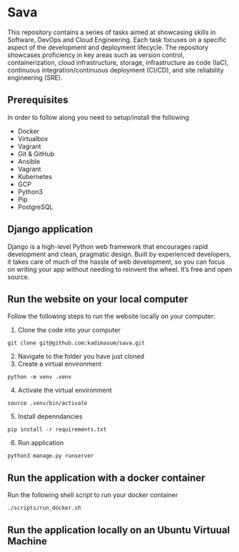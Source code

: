 # Sava

This repository contains a series of tasks aimed at showcasing skills in Software, DevOps and Cloud Engineering. Each task focuses on a specific aspect of the development and deployment lifecycle. The repository showcases proficiency in key areas such as version control, containerization, cloud infrastructure, storage, infrastructure as code (IaC), continuous integration/continuous deployment (CI/CD), and site reliability engineering (SRE).

## Prerequisites

In order to follow along you need to setup/install the following

- Docker
- Virtualbox
- Vagrant
- Git & GitHub
- Ansible
- Vagrant
- Kubernetes
- GCP
- Python3
- Pip
- PostgreSQL


## Django application

Django is a high-level Python web framework that encourages rapid development and clean, pragmatic design. Built by experienced developers, it takes care of much of the hassle of web development, so you can focus on writing your app without needing to reinvent the wheel. It’s free and open source.

## Run the website on your local computer

Follow the following steps to run the website locally on your computer:

1. Clone the code into your computer

```
git clone git@github.com:kadimasum/sava.git
```

2. Navigate to the folder you have just cloned
3. Create a virtual environment

```
python -m venv .venv
```

4. Activate the virtual environment

```
source .venv/bin/activate
```

5. Install depenndancies

```
pip install -r requirements.txt
```

6. Run application

```
python3 manage.py runserver
```

## Run the application with a docker container

Run the following shell script to run your docker container

```
./scripts/run_docker.sh
```

## Run the application locally on an Ubuntu Virtuual Machine
